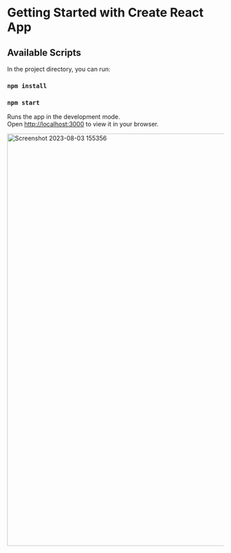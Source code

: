 # Getting Started with Create React App


## Available Scripts

In the project directory, you can run:
### `npm install`
### `npm start`

Runs the app in the development mode.\
Open [http://localhost:3000](http://localhost:3000) to view it in your browser.



<img width="960" alt="Screenshot 2023-08-03 155356" src="https://github.com/Sumit2701/ignisClient/assets/76913300/30500ab0-4624-43b6-bf0e-07cb11ace172">

